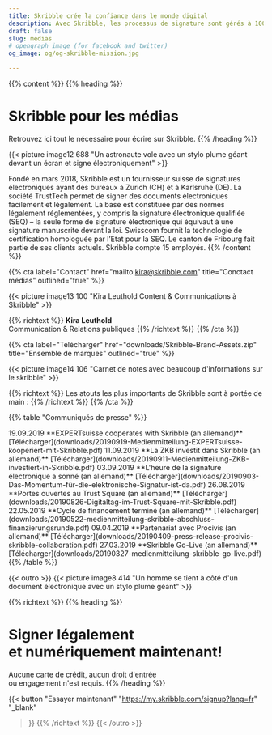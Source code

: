 ```yaml
---
title: Skribble crée la confiance dans le monde digital
description: Avec Skribble, les processus de signature sont gérés à 100% numériquement, sur la base de la signature électronique qualifiée "SEQ" – la signature électronique qui équivaut à une signature manuscrite, selon la loi suisse et européenne.
draft: false
slug: medias
# opengraph image (for facebook and twitter)
og_image: og/og-skribble-mission.jpg

---
```


{{% content %}}
{{% heading %}}
# Skribble pour les médias
Retrouvez ici tout le nécessaire pour écrire sur Skribble.
{{% /heading %}}

{{< picture image12 688 "Un astronaute vole avec un stylo plume géant devant un écran et signe électroniquement" >}}

Fondé en mars 2018, Skribble est un fournisseur suisse de signatures électroniques ayant des bureaux à Zurich (CH) et à Karlsruhe (DE). La société TrustTech permet de signer des documents électroniques facilement et légalement. La base est constituée par des normes légalement réglementées, y compris la signature électronique qualifiée (SEQ) – la seule forme de signature électronique qui équivaut à une signature manuscrite devant la loi. Swisscom fournit la technologie de certification homologuée par l’Etat pour la SEQ. Le canton de Fribourg fait partie de ses clients actuels. Skribble compte 15 employés.
{{% /content %}}

{{% cta
  label="Contact"
  href="mailto:kira@skribble.com"
  title="Conctact médias"
  outlined="true"
%}}

{{< picture image13 100 "Kira Leuthold Content & Communications à Skribble" >}}

{{% richtext %}}
**Kira Leuthold**<br>
Communication & Relations publiques
{{% /richtext %}}
{{% /cta %}}

{{% cta
  label="Télécharger"
  href="downloads/Skribble-Brand-Assets.zip"
  title="Ensemble de marques"
  outlined="true"
%}}

{{< picture image14 106 "Carnet de notes avec beaucoup d'informations sur le skribble" >}}

{{% richtext %}}
Les atouts les plus importants de Skribble sont à portée de main :
{{% /richtext %}}
{{% /cta %}}

{{% table "Communiqués de presse" %}}
<tr>
  <td>19.09.2019</td>
  <td>**EXPERTsuisse cooperates with Skribble (an allemand)**</td>
  <td>
    [Télécharger](downloads/20190919-Medienmitteilung-EXPERTsuisse-kooperiert-mit-Skribble.pdf)
  </td>
</tr>
<tr>
  <td>11.09.2019</td>
  <td>**La ZKB investit dans Skribble (an allemand)**</td>
  <td>
    [Télécharger](downloads/20190911-Medienmitteilung-ZKB-investiert-in-Skribble.pdf)
  </td>
</tr>
<tr>
  <td>03.09.2019</td>
  <td>**L'heure de la signature électronique a sonné (an allemand)**</td>
  <td>
    [Télécharger](downloads/20190903-Das-Momentum-für-die-elektronische-Signatur-ist-da.pdf)
  </td>
</tr>
<tr>
  <td>26.08.2019</td>
  <td>**Portes ouvertes au Trust Square (an allemand)**</td>
  <td>
    [Télécharger](downloads/20190826-Digitaltag-im-Trust-Square-mit-Skribble.pdf)
  </td>
</tr>


<tr>
  <td>22.05.2019</td>
  <td>**Cycle de financement terminé (an allemand)**</td>
  <td>
    [Télécharger](downloads/20190522-medienmitteilung-skribble-abschluss-finanzierungsrunde.pdf)
  </td>
</tr>
<tr>
  <td>09.04.2019</td>
  <td>**Partenariat avec Procivis (an allemand)**</td>
  <td>
    [Télécharger](downloads/20190409-press-release-procivis-skribble-collaboration.pdf)
  </td>
</tr>
<tr>
  <td style="width:10%;">27.03.2019</td>
  <td style="width:80%;">**Skribble Go-Live (an allemand)**</td>
  <td style="width:10%;">
    [Télécharger](downloads/20190327-medienmitteilung-skribble-go-live.pdf)
  </td>
</tr>
{{% /table %}}


{{< outro >}}
{{< picture image8 414 "Un homme se tient à côté d'un document électronique avec un stylo plume géant" >}}

{{% richtext %}}
{{% heading %}}
# Signer légalement <br class="hide-for-mobile">et numériquement maintenant!
Aucune carte de crédit, aucun droit d'entrée <br class="hide-for-mobile">ou engagement n'est requis.
{{% /heading %}}

{{< button
  "Essayer maintenant"
  "https://my.skribble.com/signup?lang=fr"
  "_blank"
>}}
{{% /richtext %}}
{{< /outro >}}
